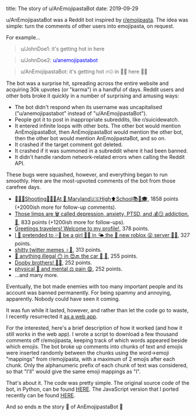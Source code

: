 title: The story of u/AnEmojipastaBot
date: 2019-09-29

u/AnEmojipastaBot was a Reddit bot inspired by <a href="https://www.reddit.com/r/emojipasta">r/emojipasta</a>. The idea was simple: turn the comments of other users into emojipasta, on request.

For example...

> u/JohnDoe1: it's getting hot in here

> u/JohnDoe2: <span style="color: blue">u/anemojipastabot</span>

> u/AnEmojipastaBot: it's getting hot 🔥😍 in 🔽👏 here 💪👏

The bot was a surprise hit, spreading across the entire website and acquiring 30k upvotes (or "karma") in a handful of days. Reddit users and other bots broke it quickly in a number of surprising and amusing ways:

* The bot didn't respond when its username was uncapitalised ("u/anemojipastabot" instead of "u/AnEmojipastaBot").
* People got it to post in inappropriate subreddits, like r/suicidewatch.
* It entered infinite loops with other bots. The other bot would mention AnEmojipastaBot, then AnEmojipastaBot would mention the other bot, then the other bot would mention AnEmojipastaBot, and so on.
* It crashed if the target comment got deleted.
* It crashed if it was summoned in a subreddit where it had been banned.
* It didn't handle random network-related errors when calling the Reddit API.

These bugs were squashed, however, and everything began to run smoothly. Here are the most-upvoted comments of the bot from those carefree days.

* [🔫🔫🔫Shooting🔫🔫🔫At 🔫 Maryland🇺🇸High⬆️School📚🏫🎓](https://www.reddit.com/r/FellowKids/comments/85ty5v/ah_yes_thats_an_appropriate_use_of_emojis/dw0aiam/), 1858 points (+2000ish more for follow-up comments).
* [Those limps are 🗑 called depression, anxiety, PTSD, and 💰😏 addiction. 💊](https://www.reddit.com/r/Showerthoughts/comments/863ag0/if_getting_hurt_physically_can_leave_you_walking/dw259jx/), 833 points (+1200ish more for follow-ups).
* [Greetings travelers! Welcome to my profile!](https://www.reddit.com/r/copypasta/comments/85iurk/welcome_to_my_steam_profile/dvxqg19/), 378 points.
* [I 👀 pretended to 💦👏 be a girl 🤰💃 in 🌤 the 🎁 new roblox 😮 server 🙅🏻](https://www.reddit.com/r/copypasta/comments/85658e/ultimate_roblox_scam/dvv41mm/), 327 points.
* [shitty twitter memes ♀💩](https://www.reddit.com/r/me_irl/comments/85zd42/me_irl/dw1i2qo/), 313 points.
* [💂 anything illegal 😶 in 😍🔙 the car 🍳 👮](https://www.reddit.com/r/BlackPeopleTwitter/comments/86xtyf/what_happened_to_click_it_or_ticket/dw8t9bx/), 255 points.
* [Dooby brothers! 👬👬](https://www.reddit.com/r/starterpacks/comments/867exf/that_one_girl_who_is_obsessed_with_being_positive/dw39nl9/), 252 points.
* [physical 💏 and mental ⚖ pain 😧](https://www.reddit.com/r/HistoryMemes/comments/85zmhw/oc_as_a_history_buff_does_this_trigger_you_as/dw1flmj/), 252 points.
* ...and many more.

Eventually, the bot made enemies with too many important people and its account was banned permanently. For being spammy and annoying, apparently. Nobody could have seen it coming.

It was fun while it lasted, however, and rather than let the code go to waste, I recently resurrected it <a href="{{ url_for('specific_app', name='emojipasta') }}">as a web app</a>.

For the interested, here's a brief description of how it worked (and how it still works in the web app). I wrote a script to download a few thousand comments off r/emojipasta, keeping track of which words appeared beside which emojis. The bot broke up comments into chunks of text and emojis were inserted randomly between the chunks using the word-\>emoji "mappings" from r/emojipasta, with a maximum of 2 emojis after each chunk. Only the alphanumeric prefix of each chunk of text was considered, so that "I'll" would give the same emoji mappings as "I".

That's about it. The code was pretty simple. The original source code of the bot, in Python, can be found <a href="https://github.com/Kevinpgalligan/EmojipastaBot">HERE</a>. The JavaScript version that I ported recently can be found <a href="https://github.com/Kevinpgalligan/KevingalWebsite/blob/master/static/js/apps/emojipasta/emojipasta.js">HERE</a>.

And so ends 🔚 the story 📖 of AnEmojipastaBot 🤖
